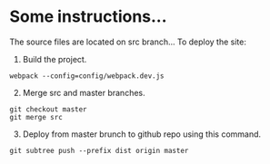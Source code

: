 Some instructions...
====================

The source files are located on src branch... To deploy the site:

1. Build the project.

```shell
webpack --config=config/webpack.dev.js
```

2. Merge src and master branches.

```shell
git checkout master
git merge src
```

3. Deploy from master brunch to github repo using this command.

```shell
git subtree push --prefix dist origin master
```
